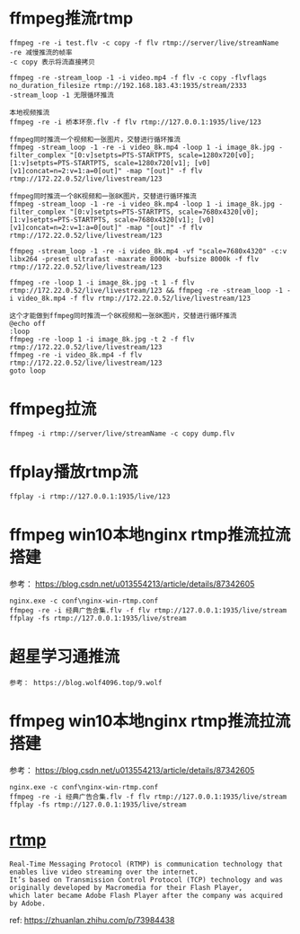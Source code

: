 # ffmpeg推流rtmp
```
ffmpeg -re -i test.flv -c copy -f flv rtmp://server/live/streamName
-re 减慢推流的帧率
-c copy 表示将流直接拷贝

ffmpeg -re -stream_loop -1 -i video.mp4 -f flv -c copy -flvflags no_duration_filesize rtmp://192.168.183.43:1935/stream/2333
-stream_loop -1 无限循环推流

本地视频推流
ffmpeg -re -i 桥本环奈.flv -f flv rtmp://127.0.0.1:1935/live/123

ffmpeg同时推流一个视频和一张图片，交替进行循环推流
ffmpeg -stream_loop -1 -re -i video_8k.mp4 -loop 1 -i image_8k.jpg -filter_complex "[0:v]setpts=PTS-STARTPTS, scale=1280x720[v0]; [1:v]setpts=PTS-STARTPTS, scale=1280x720[v1]; [v0][v1]concat=n=2:v=1:a=0[out]" -map "[out]" -f flv rtmp://172.22.0.52/live/livestream/123

ffmpeg同时推流一个8K视频和一张8K图片，交替进行循环推流
ffmpeg -stream_loop -1 -re -i video_8k.mp4 -loop 1 -i image_8k.jpg -filter_complex "[0:v]setpts=PTS-STARTPTS, scale=7680x4320[v0]; [1:v]setpts=PTS-STARTPTS, scale=7680x4320[v1]; [v0][v1]concat=n=2:v=1:a=0[out]" -map "[out]" -f flv rtmp://172.22.0.52/live/livestream/123

ffmpeg -stream_loop -1 -re -i video_8k.mp4 -vf "scale=7680x4320" -c:v libx264 -preset ultrafast -maxrate 8000k -bufsize 8000k -f flv rtmp://172.22.0.52/live/livestream/123

ffmpeg -re -loop 1 -i image_8k.jpg -t 1 -f flv rtmp://172.22.0.52/live/livestream/123 && ffmpeg -re -stream_loop -1 -i video_8k.mp4 -f flv rtmp://172.22.0.52/live/livestream/123

这个才能做到ffmpeg同时推流一个8K视频和一张8K图片，交替进行循环推流
@echo off
:loop
ffmpeg -re -loop 1 -i image_8k.jpg -t 2 -f flv rtmp://172.22.0.52/live/livestream/123
ffmpeg -re -i video_8k.mp4 -f flv rtmp://172.22.0.52/live/livestream/123
goto loop

```
# ffmpeg拉流
```
ffmpeg -i rtmp://server/live/streamName -c copy dump.flv
```

# ffplay播放rtmp流
```
ffplay -i rtmp://127.0.0.1:1935/live/123
```

# ffmpeg win10本地nginx rtmp推流拉流搭建
参考： https://blog.csdn.net/u013554213/article/details/87342605
```
nginx.exe -c conf\nginx-win-rtmp.conf
ffmpeg -re -i 经典广告合集.flv -f flv rtmp://127.0.0.1:1935/live/stream
ffplay -fs rtmp://127.0.0.1:1935/live/stream
```

# 超星学习通推流
```
参考： https://blog.wolf4096.top/9.wolf
```

# ffmpeg win10本地nginx rtmp推流拉流搭建
参考： https://blog.csdn.net/u013554213/article/details/87342605
```
nginx.exe -c conf\nginx-win-rtmp.conf
ffmpeg -re -i 经典广告合集.flv -f flv rtmp://127.0.0.1:1935/live/stream
ffplay -fs rtmp://127.0.0.1:1935/live/stream
```

# [rtmp](https://en.wikipedia.org/wiki/Real-Time_Messaging_Protocol)
```
Real-Time Messaging Protocol (RTMP) is communication technology that enables live video streaming over the internet. 
It’s based on Transmission Control Protocol (TCP) technology and was originally developed by Macromedia for their Flash Player, 
which later became Adobe Flash Player after the company was acquired by Adobe.
```
ref: https://zhuanlan.zhihu.com/p/73984438
